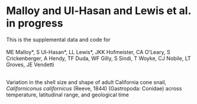 # Malloy and Ul-Hasan and Lewis et al. in progress

This is the supplemental data and code for </br></br>
ME Malloy*, S Ul-Hasan*, LL Lewis*, JKK Hofmeister, CA O'Leary, S Crickenberger, A Hendy, TF Duda, WF Gilly, S Sindi, T Woyke, CJ Nobile, LT Groves, JE Vendetti 
</br></br>

Variation in the shell size and shape of adult California cone snail, *Californiconus californicus* (Reeve, 1844) (Gastropoda: Conidae) across temperature, latitudinal range, and geological time
